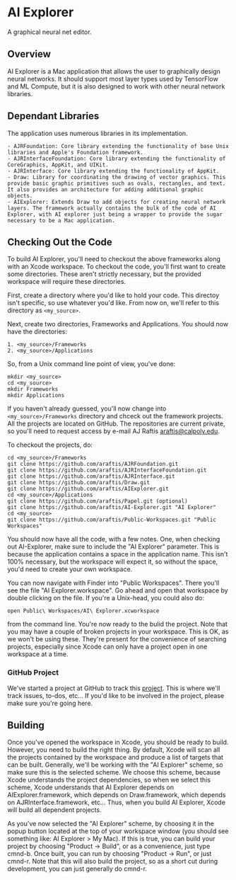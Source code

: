 #  AI Explorer

A graphical neural net editor.

## Overview

AI Explorer is a Mac application that allows the user to graphically design neural networks. It should support most layer types used by TensorFlow and ML Compute, but it is also designed to work with other neural network libraries.

## Dependant Libraries

The application uses numerous libraries in its implementation.

    - AJRFoundation: Core library extending the functionality of base Unix libraries and Apple's Foundation framework.
    - AJRInterfaceFoundation: Core library extending the functionality of CoreGraphics, AppKit, and UIKit.
    - AJRInterface: Core library extending the functionality of AppKit.
    - Draw: Library for coordinating the drawing of vector graphics. This provide basic graphic primitives such as ovals, rectangles, and text. It also provides an architecture for adding additional graphic objects.
    - AIExplorer: Extends Draw to add objects for creating neural network layers. The framework actually contains the bulk of the code of AI Explorer, with AI explorer just being a wrapper to provide the sugar necessary to be a Mac application.

## Checking Out the Code

To build AI Explorer, you'll need to checkout the above frameworks along with an Xcode workspace. To checkout the code, you'll first want to create some directories. These aren't strictly necessary, but the provided workspace will require these directories.

First, create a directory where you'd like to hold your code. This directoy isn't specific, so use whatever you'd like. From now on, we'll refer to this directory as `<my_source>`.

Next, create two directories, Frameworks and Applications. You should now have the directories:

    1. <my_source>/Frameworks
    2. <my_source>/Applications
    
So, from a Unix command line point of view, you've done:

```
mkdir <my_source>
cd <my_source>
mkdir Frameworks
mkdir Applications
```
    
If you haven't already guessed, you'll now change into `<my_source>/Frameworks` directory and chceck out the framework projects. All the projects are located on GitHub. The repositories are current private, so you'll need to request access by e-mail AJ Raftis <araftis@calpoly.edu>.

To checkout the projects, do:

```
cd <my_source>/Frameworks
git clone https://github.com/araftis/AJRFoundation.git
git clone https://github.com/araftis/AJRInterfaceFoundation.git
git clone https://github.com/araftis/AJRInterface.git
git clone https://github.com/araftis/Draw.git
git clone https://github.com/araftis/AIExplorer.git
cd <my_source>/Applications
git clone https://github.com/araftis/Papel.git (optional)
git clone https://github.com/araftis/AI-Explorer.git "AI Explorer"
cd <my_source>
git clone https://github.com/araftis/Public-Workspaces.git "Public Workspaces"
```

You should now have all the code, with a few notes. One, when checking out AI-Explorer, make sure to include the "AI Explorer" parameter. This is because the application contains a space in the application name. This isn't 100% necessary, but the workspace will expect it, so without the space, you'd need to create your own workspace.

You can now navigate with Finder into "Public Workspaces". There you'll see the file "AI Explorer.workspace". Go ahead and open that workspace by double clicking on the file. If you're a Unix-head, you could also do:

```
open Public\ Workspaces/AI\ Explorer.xcworkspace
```

from the command line. You're now ready to the bulid the project. Note that you may have a couple of broken projects in your workspace. This is OK, as we won't be using these. They're present for the convenience of searching projects, especially since Xcode can only have a project open in one workspace at a time.

### GitHub Project

We've started a project at GitHub to track this [project](https://github.com/users/araftis/projects/1). This is where we'll track issues, to-dos, etc... If you'd like to be involved in the project, please make sure you're going here.

## Building

Once you've opened the workspace in Xcode, you should be ready to build. However, you need to build the right thing. By default, Xcode will scan all the projects contained by the workspace and produce a list of targets that can be built. Generally, we'll be working with the "AI Explorer" scheme, so make sure this is the selected scheme. We choose this scheme, because Xcode understands the project dependencies, so when we select this scheme, Xcode understands that AI Explorer depends on AIExplorer.framework, which depends on Draw.framework, which depends on AJRInterface.framework, etc... Thus, when you build AI Explorer, Xcode will build all dependent projects.

As you've now selected the "AI Explorer" scheme, by choosing it in the popup button located at the top of your workspace window (you should see something like: AI Explorer > My Mac). If this is true, you can build your project by choosing "Product -> Build", or as a convenience, just type cmnd-b. Once built, you can run by choosing "Product -> Run", or just cmnd-r. Note that this will also build the project, so as a short cut during development, you can just generally do cmnd-r.
